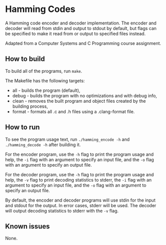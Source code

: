 # Hamming Codes

A Hamming code encoder and decoder implementation. The encoder and decoder will read from stdin and output to stdout by default, but flags can be specified to make it read from or output to specified files instead.

Adapted from a Computer Systems and C Programming course assignment.

## How to build

To build all of the programs, run `make`.

The Makefile has the following targets:

- all - builds the program (default),
- debug - builds the program with no optimizations and with debug info,
- clean - removes the built program and object files created by the building process,
- format - formats all .c and .h files using a .clang-format file.

## How to run

To see the program usage text, run `./hamming_encode -h` and `./hamming_decode -h` after building it.

For the encoder program, use the `-h` flag to print the program usage and help, the `-i` flag with an argument to specify an input file, and the `-o` flag with an argument to specify an output file.

For the decoder program, use the `-h` flag to print the program usage and help, the `-v` flag to print decoding statistics to stderr, the `-i` flag with an argument to specify an input file, and the `-o` flag with an argument to specify an output file.

By default, the encoder and decoder programs will use stdin for the input and stdout for the output. In error cases, stderr will be used. The decoder will output decoding statistics to stderr with the `-v` flag.

## Known issues

None.
